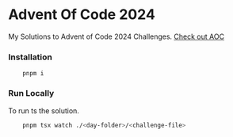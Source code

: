 # Advent Of Code 2024

My Solutions to Advent of Code 2024 Challenges. [Check out AOC](https://adventofcode.com/)

### Installation

```shell
    pnpm i
```

### Run Locally

To run ts the solution.

```bash
    pnpm tsx watch ./<day-folder>/<challenge-file>
```
